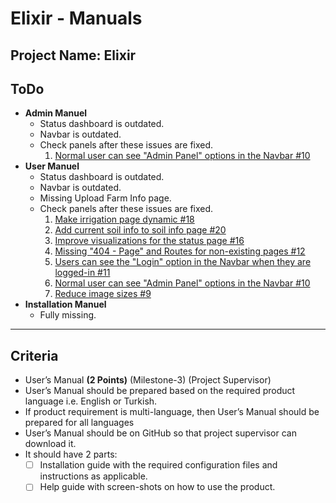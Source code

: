 # Elixir - Manuals

## Project Name: Elixir

## ToDo

- **Admin Manuel**
  - Status dashboard is outdated.
  - Navbar is outdated.
  - Check panels after these issues are fixed.
     1. [Normal user can see "Admin Panel" options in the Navbar #10](https://github.com/IoTFarming-CTISTeam3/react_dash/issues/10)
- **User Manuel**
  - Status dashboard is outdated.
  - Navbar is outdated.
  - Missing Upload Farm Info page.
  - Check panels after these issues are fixed.
    1. [Make irrigation page dynamic #18](https://github.com/IoTFarming-CTISTeam3/react_dash/issues/18)
    2. [Add current soil info to soil info page #20](https://github.com/IoTFarming-CTISTeam3/react_dash/issues/20)
    3. [Improve visualizations for the status page #16](https://github.com/IoTFarming-CTISTeam3/react_dash/issues/16)
    4. [Missing "404 - Page" and Routes for non-existing pages #12](https://github.com/IoTFarming-CTISTeam3/react_dash/issues/12)
    5. [Users can see the "Login" option in the Navbar when they are logged-in #11](https://github.com/IoTFarming-CTISTeam3/react_dash/issues/11)
    6. [Normal user can see "Admin Panel" options in the Navbar #10](https://github.com/IoTFarming-CTISTeam3/react_dash/issues/10)
    7. [Reduce image sizes #9](https://github.com/IoTFarming-CTISTeam3/react_dash/issues/9)
- **Installation Manuel**
  - Fully missing.

----------

## Criteria

- User’s Manual **(2 Points)** (Milestone-3) (Project Supervisor)
- User’s Manual should be prepared based on the required product language i.e. English or Turkish.
- If product requirement is multi-language, then User’s Manual should be prepared for all languages
- User’s Manual should be on GitHub so that project supervisor can download it.
- It should have 2 parts:
  - [ ] Installation guide with the required configuration files and instructions as applicable.
  - [ ] Help guide with screen-shots on how to use the product.
